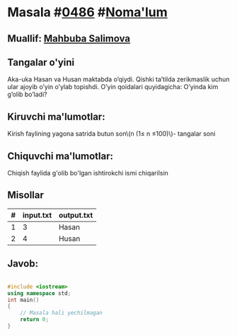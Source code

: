 
<h1>Masala #<a href="https://robocontest.uz/tasks/0486">0486</a> #<a href="https://robocontest.uz/tasks?category=1">Noma'lum</a></h1>
<h2> Muallif: <a href="https://robocontest.uz/profile/mahbuba">Mahbuba Salimova</a></h2>
<h2>Tangalar o'yini</h2>
<p>Aka-uka Hasan va Husan maktabda o’qiydi. Qishki ta’tilda zerikmaslik uchun ular ajoyib o’yin o’ylab topishdi. O’yin qoidalari quyidagicha:
O’yinda kim g’olib bo’ladi?</p>
<h2>Kiruvchi ma'lumotlar:</h2>
<p>Kirish faylining yagona satrida butun son\(n (1≤ n ≤100)\)- tangalar soni</p>
<h2>Chiquvchi ma'lumotlar:</h2>
<p>Chiqish faylida g'olib bo'lgan ishtirokchi ismi chiqarilsin</p>
<h2>Misollar</h2>
<table>
    <thead>
        <tr>
            <th>#</th>
            <th>input.txt</th>
            <th>output.txt</th>
        </tr>
    </thead>
    <tbody>
            <tr>
                <td>1</td>
                <td>3</td>
                <td>Hasan</td>
            </tr>
            <tr>
                <td>2</td>
                <td>4</td>
                <td>Husan</td>
            </tr>
    </tbody>
    </table>
    
<h2>Javob:</h2>

######
```cpp
#include <iostream>
using namespace std;
int main()
{
    // Masala hali yechilmagan
    return 0;
}
```
